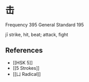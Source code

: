# 击
Frequency 395
General Standard 195

jī
strike, hit, beat; attack, fight

## References
- [[HSK 5]]
- [[5 Strokes]]
- [[凵 Radical]]